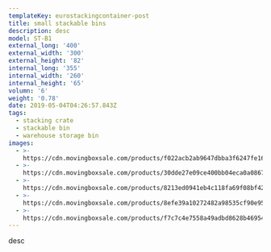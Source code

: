 ```yaml
---
templateKey: eurostackingcontainer-post
title: small stackable bins
description: desc
model: ST-B1
external_long: '400'
external_width: '300'
external_height: '82'
internal_long: '355'
internal_width: '260'
internal_height: '65'
volumn: '6'
weight: '0.78'
date: 2019-05-04T04:26:57.843Z
tags:
  - stacking crate
  - stackable bin
  - warehouse storage bin
images:
  - >-
    https://cdn.movingboxsale.com/products/f022acb2ab9647dbba3f6247fe16ecca.jpg
  - >-
    https://cdn.movingboxsale.com/products/30dde27e09ce400bb04eca0a08679bc4.jpg
  - >-
    https://cdn.movingboxsale.com/products/8213ed0941eb4c118fa69f08bf42acb0.jpg
  - >-
    https://cdn.movingboxsale.com/products/8efe39a10272482a98535cf90e9541bb.jpg
  - >-
    https://cdn.movingboxsale.com/products/f7c7c4e7558a49adbd8628b46954e134.jpg
---
```

desc
